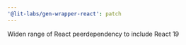 ```yaml
---
'@lit-labs/gen-wrapper-react': patch
---
```


Widen range of React peerdependency to include React 19
